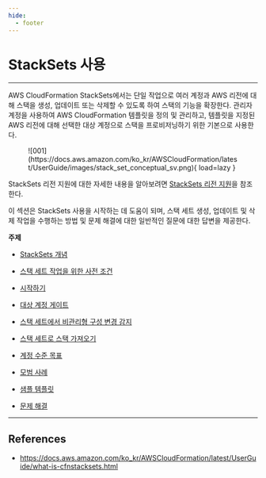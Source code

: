 ```yaml
---
hide:
  - footer
---
```


# StackSets 사용

---

AWS CloudFormation StackSets에서는 단일 작업으로 여러 계정과 AWS 리전에 대해 스택을 생성, 업데이트 또는 삭제할 수 있도록 하여 스택의 기능을 확장한다. 관리자 계정을 사용하여 AWS CloudFormation 템플릿을 정의 및 관리하고, 템플릿을 지정된 AWS 리전에 대해 선택한 대상 계정으로 스택을 프로비저닝하기 위한 기본으로 사용한다.

<figure markdown>
  ![001](https://docs.aws.amazon.com/ko_kr/AWSCloudFormation/latest/UserGuide/images/stack_set_conceptual_sv.png){ load=lazy }
</figure>

StackSets 리전 지원에 대한 자세한 내용을 알아보려면 [StackSets 리전 지원](https://docs.aws.amazon.com/general/latest/gr/cfn.html#regional-support-stacksets)을 참조한다.

이 섹션은 StackSets 사용을 시작하는 데 도움이 되며, 스택 세트 생성, 업데이트 및 삭제 작업을 수행하는 방법 및 문제 해결에 대한 일반적인 질문에 대한 답변을 제공한다.

**주제**

- [StackSets 개념](https://docs.aws.amazon.com/ko_kr/AWSCloudFormation/latest/UserGuide/stacksets-concepts.html)

- [스택 세트 작업을 위한 사전 조건](https://docs.aws.amazon.com/ko_kr/AWSCloudFormation/latest/UserGuide/stacksets-prereqs.html)

- [시작하기](https://docs.aws.amazon.com/ko_kr/AWSCloudFormation/latest/UserGuide/stacksets-getting-started.html)

- [대상 계정 게이트](https://docs.aws.amazon.com/ko_kr/AWSCloudFormation/latest/UserGuide/stacksets-account-gating.html)

- [스택 세트에서 비관리형 구성 변경 감지](https://docs.aws.amazon.com/ko_kr/AWSCloudFormation/latest/UserGuide/stacksets-drift.html)

- [스택 세트로 스택 가져오기](https://docs.aws.amazon.com/ko_kr/AWSCloudFormation/latest/UserGuide/stacksets-import.html)

- [계정 수준 목표](https://docs.aws.amazon.com/ko_kr/AWSCloudFormation/latest/UserGuide/account-level-targets.html)

- [모범 사례](https://docs.aws.amazon.com/ko_kr/AWSCloudFormation/latest/UserGuide/stacksets-bestpractices.html)

- [샘플 템플릿](https://docs.aws.amazon.com/ko_kr/AWSCloudFormation/latest/UserGuide/stacksets-sampletemplates.html)

- [문제 해결](https://docs.aws.amazon.com/ko_kr/AWSCloudFormation/latest/UserGuide/stacksets-troubleshooting.html)

---

## References

- <https://docs.aws.amazon.com/ko_kr/AWSCloudFormation/latest/UserGuide/what-is-cfnstacksets.html>
